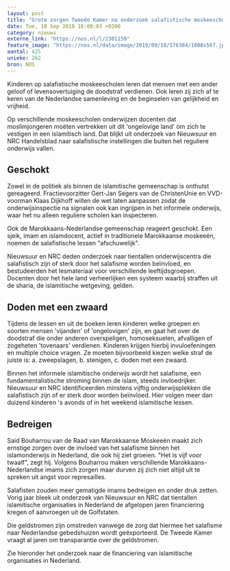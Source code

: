 ```yaml
---
layout: post
title: "Grote zorgen Tweede Kamer na onderzoek salafistische moskeescholen"
date: Tue, 10 Sep 2019 18:00:03 +0200
category: nieuws
externe_link: "https://nos.nl/l/2301159"
feature_image: "https://nos.nl/data/image/2019/09/10/576384/1008x567.jpg"
aantal: 425
unieke: 262
bron: NOS
---
```


<p>Kinderen op salafistische moskeescholen leren dat mensen met een ander geloof of levensovertuiging de doodstraf verdienen. Ook leren zij zich af te keren van de Nederlandse samenleving en de beginselen van gelijkheid en vrijheid.</p>
<p>Op verschillende moskeescholen onderwijzen docenten dat moslimjongeren moéten vertrekken uit dit 'ongelovige land' om zich te vestigen in een islamitisch land. Dat blijkt uit onderzoek van Nieuwsuur en NRC Handelsblad naar salafistische instellingen die buiten het reguliere onderwijs vallen.</p>
<h2>Geschokt</h2>
<p>Zowel in de politiek als binnen de islamitische gemeenschap is onthutst gereageerd. Fractievoorzitter Gert-Jan Segers van de ChristenUnie en VVD-voorman Klaas Dijkhoff willen de wet laten aanpassen zodat de onderwijsinspectie na signalen ook kan ingrijpen in het informele onderwijs, waar het nu alleen reguliere scholen kan inspecteren.</p>
<p>Ook de Marokkaans-Nederlandse gemeenschap reageert geschokt. Een sjeik, imam en islamdocent, actief in traditionele Marokkaanse moskeeën, noemen de salafistische lessen "afschuwelijk".</p>
<p>Nieuwsuur en NRC deden onderzoek naar tientallen onderwijscentra die salafistisch zijn of sterk door het salafisme worden beïnvloed, en bestudeerden het lesmateriaal voor verschillende leeftijdsgroepen. Docenten door het hele land verheerlijken een systeem waarbij straffen uit de sharia, de islamitische wetgeving, gelden.</p>
<h2>Doden met een zwaard</h2>
<p>Tijdens de lessen en uit de boeken leren kinderen welke groepen en soorten mensen 'vijanden' of 'ongelovigen' zijn, en gaat het over de doodstraf die onder anderen overspeligen, homoseksuelen, afvalligen of zogeheten 'tovenaars' verdienen. Kinderen krijgen hierbij invuloefeningen en multiple choice vragen. Ze moeten bijvoorbeeld kiezen welke straf de juiste is: a. zweepslagen, b. stenigen, c. doden met een zwaard.</p>
<p>Binnen het informele islamitische onderwijs wordt het salafisme, een fundamentalistische stroming binnen de islam, steeds invloedrijker. Nieuwsuur en NRC identificeerden minstens vijftig onderwijsplekken die salafistisch zijn of er sterk door worden beïnvloed. Hier volgen meer dan duizend kinderen 's avonds of in het weekend islamitische lessen.</p>
<h2>Bedreigen</h2>
<p>Said Bouharrou van de Raad van Marokkaanse Moskeeën maakt zich ernstige zorgen over de invloed van het salafisme binnen het islamonderwijs in Nederland, die ook hij ziet groeien. "Het is vijf voor twaalf", zegt hij. Volgens Bouharrou maken verschillende Marokkaans-Nederlandse imams zich zorgen maar durven zij zich niet altijd uit te spreken uit angst voor represailles.</p>
<p>Salafisten zouden meer gematigde imams bedreigen en onder druk zetten. Vorig jaar bleek uit onderzoek van Nieuwsuur en NRC dat tientallen islamitische organisaties in Nederland de afgelopen jaren financiering kregen of aanvroegen uit de Golfstaten.</p>
<p>Die geldstromen zijn omstreden vanwege de zorg dat hiermee het salafisme naar Nederlandse gebedshuizen wordt geëxporteerd. De Tweede Kamer vraagt al jaren om transparantie over de geldstromen.</p>
<p>Zie hieronder het onderzoek naar de financiering van islamitische organisaties in Nederland.</p>
